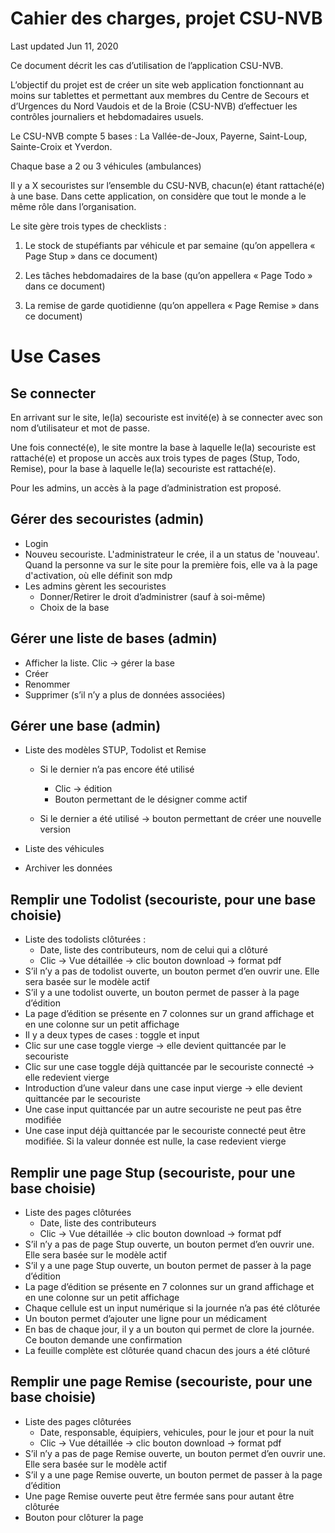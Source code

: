 # Cahier des charges, projet CSU-NVB

Last updated Jun 11, 2020

Ce document décrit les cas d’utilisation de l’application CSU-NVB.

L’objectif du projet est de créer un site web application fonctionnant au moins sur tablettes et permettant aux membres du Centre de Secours et d’Urgences du Nord Vaudois et de la Broie (CSU-NVB) d’effectuer les contrôles journaliers et hebdomadaires usuels.

Le CSU-NVB compte 5 bases : La Vallée-de-Joux, Payerne, Saint-Loup, Sainte-Croix et Yverdon.

Chaque base a 2 ou 3 véhicules (ambulances)

Il y a X secouristes sur l’ensemble du CSU-NVB, chacun(e) étant rattaché(e) à une base. Dans cette application, on considère que tout le monde a le même rôle dans l’organisation.

Le site gère trois types de checklists :

1.	Le stock de stupéfiants par véhicule et par semaine (qu’on appellera « Page Stup » dans ce document)

2.	Les tâches hebdomadaires de la base (qu’on appellera « Page Todo » dans ce document)

3.	La remise de garde quotidienne (qu’on appellera « Page Remise » dans ce document)

# Use Cases

## Se connecter

En arrivant sur le site, le(la) secouriste est invité(e) à se connecter avec son nom d’utilisateur et mot de passe.

Une fois connecté(e), le site montre la base à laquelle le(la) secouriste est rattaché(e) et propose un accès aux trois types de pages (Stup, Todo, Remise), pour la base à laquelle le(la) secouriste est rattaché(e).

Pour les admins, un accès à la page d’administration est proposé.

## Gérer des secouristes (admin)

- Login
- Nouveu secouriste. L'administrateur le crée, il a un status de 'nouveau'. Quand la personne va sur le site pour la première fois, elle va à la page d'activation, où elle définit son mdp
- Les admins gèrent les secouristes
  - Donner/Retirer le droit d’administrer (sauf à soi-même)
  - Choix de la base

## Gérer une liste de bases (admin)
- Afficher la liste. Clic -> gérer la base
- Créer
- Renommer
- Supprimer (s’il n’y a plus de données associées)

## Gérer une base (admin)

- Liste des modèles STUP, Todolist et Remise

  - Si le dernier n’a pas encore été utilisé

     - Clic -> édition
     - Bouton permettant de le désigner comme actif
  
  - Si le dernier a été utilisé -> bouton permettant de créer une nouvelle version
- Liste des véhicules
- Archiver les données

## Remplir une Todolist (secouriste, pour une base choisie)
- Liste des todolists clôturées :
  - Date, liste des contributeurs, nom de celui qui a clôturé
  - Clic -> Vue détaillée -> clic bouton download -> format pdf
- S’il n’y a pas de todolist ouverte, un bouton permet d’en ouvrir une. Elle sera basée sur le modèle actif
- S’il y a une todolist ouverte, un bouton permet de passer à la page d’édition
- La page d’édition se présente en 7 colonnes sur un grand affichage et en une colonne sur un petit affichage
- Il y a deux types de cases : toggle et input
- Clic sur une case toggle vierge -> elle devient quittancée par le secouriste
- Clic sur une case toggle déjà quittancée par le secouriste connecté -> elle redevient vierge
- Introduction d’une valeur dans une case input vierge -> elle devient quittancée par le secouriste
- Une case input quittancée par un autre secouriste ne peut pas être modifiée
- Une case input déjà quittancée par le secouriste connecté peut être modifiée. Si la valeur donnée est nulle, la case redevient vierge

## Remplir une page Stup (secouriste, pour une base choisie)
- Liste des pages clôturées
  - Date, liste des contributeurs
  - Clic -> Vue détaillée -> clic bouton download -> format pdf
- S’il n’y a pas de page Stup ouverte, un bouton permet d’en ouvrir une. Elle sera basée sur le modèle actif
- S’il y a une page Stup ouverte, un bouton permet de passer à la page d’édition
- La page d’édition se présente en 7 colonnes sur un grand affichage et en une colonne sur un petit affichage
- Chaque cellule est un input numérique si la journée n’a pas été clôturée
- Un bouton permet d’ajouter une ligne pour un médicament 
- En bas de chaque jour, il y a un bouton qui permet de clore la journée. Ce bouton demande une confirmation
- La feuille complète est clôturée quand chacun des jours a été clôturé

## Remplir une page Remise (secouriste, pour une base choisie)
- Liste des pages clôturées
  - Date, responsable, équipiers, vehicules, pour le jour et pour la nuit
  - Clic -> Vue détaillée -> clic bouton download -> format pdf
- S’il n’y a pas de page Remise ouverte, un bouton permet d’en ouvrir une. Elle sera basée sur le modèle actif
- S’il y a une page Remise ouverte, un bouton permet de passer à la page d’édition
- Une page Remise ouverte peut être fermée sans pour autant être clôturée
- Bouton pour clôturer la page

